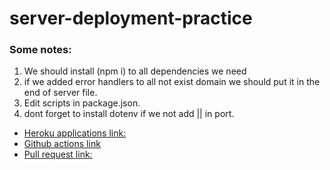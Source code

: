 # server-deployment-practice

### Some notes:
1. We should install (npm i) to all dependencies we need 
2. if we added error handlers to all not exist domain we should put it in the end of server file.
3. Edit scripts in package.json.
4. dont forget to install dotenv if we not add || in port.





 - [Heroku applications link:](https://mariam-server-deploy-dev.herokuapp.com/)
 - [Github actions link]()
 - [Pull request link:]()

